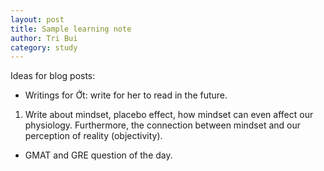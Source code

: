 ```yaml
---
layout: post
title: Sample learning note
author: Tri Bui
category: study
---
```

Ideas for blog posts:

- Writings for Ớt: write for her to read in the future.

1. Write about mindset, placebo effect, how mindset can even affect our physiology. Furthermore, the connection between mindset and our perception of reality (objectivity).

- GMAT and GRE question of the day.

